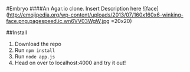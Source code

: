 #Embryo
####An Agar.io clone.
Insert Description here ![face](http://emojipedia.org/wp-content/uploads/2013/07/160x160x6-winking-face.png.pagespeed.ic.wn6VV03WgW.jpg =20x20)

##Install
1. Download the repo
2. Run `npm install`
3. Run `node app.js`
4. Head on over to localhost:4000 and try it out!

